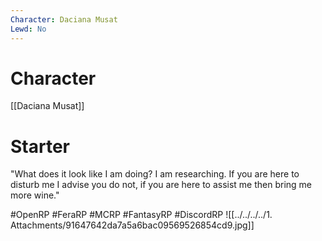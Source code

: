 ```yaml
---
Character: Daciana Musat
Lewd: No
---
```

# Character
[[Daciana Musat]]

# Starter
"What does it look like I am doing? I am researching. If you are here to disturb me I advise you do not, if you are here to assist me then bring me more wine."

#OpenRP #FeraRP #MCRP #FantasyRP #DiscordRP
![[../../../../1. Attachments/91647642da7a5a6bac09569526854cd9.jpg]]
